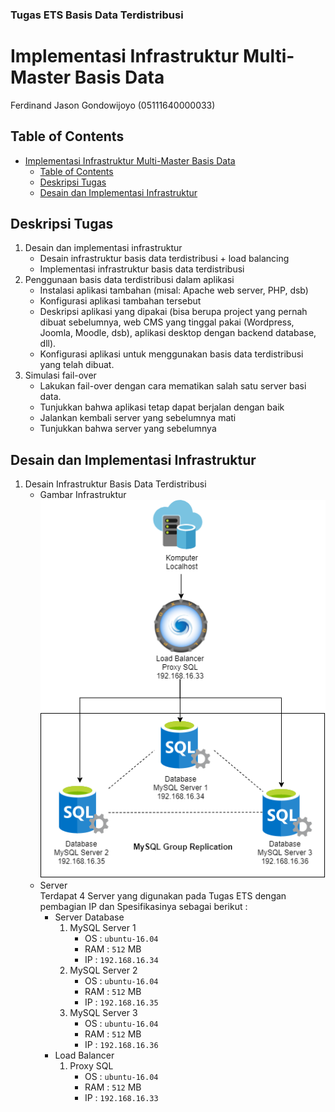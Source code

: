 ### Tugas ETS Basis Data Terdistribusi
# Implementasi Infrastruktur Multi-Master Basis Data
Ferdinand Jason Gondowijoyo (05111640000033)

## Table of Contents
- [Implementasi Infrastruktur Multi-Master Basis Data](#implementasi-infrastruktur-multi-master-basis-data)
  - [Table of Contents](#table-of-contents)
  - [Deskripsi Tugas](#deskripsi-tugas)
  - [Desain dan Implementasi Infrastruktur](#desain-dan-implementasi-infrastruktur)


## Deskripsi Tugas
1. Desain dan implementasi infrastruktur
    - Desain infrastruktur basis data terdistribusi + load balancing
    - Implementasi infrastruktur basis data terdistribusi
2. Penggunaan basis data terdistribusi dalam aplikasi
   - Instalasi aplikasi tambahan (misal: Apache web server, PHP, dsb)
   - Konfigurasi aplikasi tambahan tersebut
   - Deskripsi aplikasi yang dipakai (bisa berupa project yang pernah dibuat sebelumnya, web CMS yang tinggal pakai (Wordpress, Joomla, Moodle, dsb), aplikasi desktop dengan backend database, dll).
   - Konfigurasi aplikasi untuk menggunakan basis data terdistribusi yang telah dibuat.
3. Simulasi fail-over
   - Lakukan fail-over dengan cara mematikan salah satu server basi data.
   - Tunjukkan bahwa aplikasi tetap dapat berjalan dengan baik
   - Jalankan kembali server yang sebelumnya mati
   - Tunjukkan bahwa server yang sebelumnya

## Desain dan Implementasi Infrastruktur
1. Desain Infrastruktur Basis Data Terdistribusi
    - Gambar Infrastruktur\
    ![Gambar Desain Infrastruktur](desain/Desain&#32;Infrastruktur&#32;BDT.png)
    - Server\
    Terdapat 4 Server yang digunakan pada Tugas ETS dengan pembagian IP dan Spesifikasinya sebagai berikut :
        - Server Database
            1. MySQL Server 1
               - OS : `ubuntu-16.04`
               - RAM : `512` MB
               - IP : `192.168.16.34`
            2. MySQL Server 2
               - OS : `ubuntu-16.04`
               - RAM : `512` MB
               - IP : `192.168.16.35`
            3. MySQL Server 3
               - OS : `ubuntu-16.04`
               - RAM : `512` MB
               - IP : `192.168.16.36`
        - Load Balancer
            1. Proxy SQL
               - OS : `ubuntu-16.04`
               - RAM : `512` MB
               - IP : `192.168.16.33`
